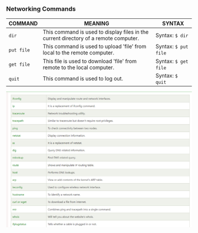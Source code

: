 ### Networking Commands

| COMMAND    | MEANING                                                                              |  SYNTAX              |
| ---------- | ------------------------------------------------------------------------------------ | -------------------- |
| `dir`      | This command is used to display files in the current directory of a remote computer. | Syntax: `$ dir`      |
| `put file` | This command is used to upload 'file' from local to the remote computer.             | Syntax: `$ put file` |
| `get file` | This file is used to download 'file' from remote to the local computer.              | Syntax: `$ get file` |
| `quit`     | This command is used to log out.                                                     | Syntax: `$ quit`     |

![network](../Images\Linux-Networking-Commands.png)
